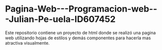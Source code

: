# Pagina-Web---Programacion-web---Julian-Pe-uela-ID607452
Este repositorio contiene  un proyecto de html  donde se realizó una pagina web utilizando hojas de estilos y demás componentes para hacerla mas atractiva visualmente.
